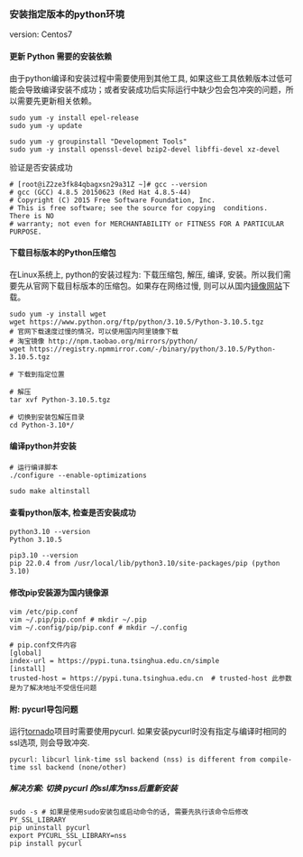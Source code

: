 ### 安装指定版本的python环境

version: Centos7

#### 更新 Python 需要的安装依赖

由于python编译和安装过程中需要使用到其他工具, 如果这些工具依赖版本过低可能会导致编译安装不成功；或者安装成功后实际运行中缺少包会包冲突的问题，所以需要先更新相关依赖。

```shell
sudo yum -y install epel-release
sudo yum -y update

sudo yum -y groupinstall "Development Tools"
sudo yum -y install openssl-devel bzip2-devel libffi-devel xz-devel
```

验证是否安装成功

```shell
# [root@iZ2ze3fk84qbagxsn29a31Z ~]# gcc --version
# gcc (GCC) 4.8.5 20150623 (Red Hat 4.8.5-44)
# Copyright (C) 2015 Free Software Foundation, Inc.
# This is free software; see the source for copying  conditions.  There is NO
# warranty; not even for MERCHANTABILITY or FITNESS FOR A PARTICULAR PURPOSE.
```

#### 下载目标版本的Python压缩包

在Linux系统上, python的安装过程为: 下载压缩包, 解压, 编译, 安装。所以我们需要先从官网下载目标版本的压缩包。如果存在网络过慢, 则可以从国内[镜像网站](https://so.csdn.net/so/search?q=镜像网站&spm=1001.2101.3001.7020)下载。

```shell
sudo yum -y install wget
wget https://www.python.org/ftp/python/3.10.5/Python-3.10.5.tgz
# 官网下载速度过慢的情况，可以使用国内阿里镜像下载
# 淘宝镜像 http://npm.taobao.org/mirrors/python/
wget https://registry.npmmirror.com/-/binary/python/3.10.5/Python-3.10.5.tgz

# 下载到指定位置

# 解压
tar xvf Python-3.10.5.tgz

# 切换到安装包解压目录
cd Python-3.10*/
```

#### 编译python并安装

```shell
# 运行编译脚本
./configure --enable-optimizations

sudo make altinstall
```

#### 查看python版本, 检查是否安装成功

```shell
python3.10 --version
Python 3.10.5

pip3.10 --version
pip 22.0.4 from /usr/local/lib/python3.10/site-packages/pip (python 3.10)
```

#### 修改pip安装源为国内镜像源

 ```shell
vim /etc/pip.conf
vim ~/.pip/pip.conf # mkdir ~/.pip
vim ~/.config/pip/pip.conf # mkdir ~/.config
 ```

```shell
# pip.conf文件内容
[global] 
index-url = https://pypi.tuna.tsinghua.edu.cn/simple
[install]
trusted-host = https://pypi.tuna.tsinghua.edu.cn  # trusted-host 此参数是为了解决地址不受信任问题
```

#### 附: pycurl导包问题

运行[tornado](https://so.csdn.net/so/search?q=tornado&spm=1001.2101.3001.7020)项目时需要使用pycurl. 如果安装pycurl时没有指定与编译时相同的ssl选项, 则会导致冲突.

```shell
pycurl: libcurl link-time ssl backend (nss) is different from compile-time ssl backend (none/other)
```

##### 解决方案: 切换 pycurl 的ssl库为nss后重新安装

```shell
sudo -s # 如果是使用sudo安装包或启动命令的话, 需要先执行该命令后修改PY_SSL_LIBRARY
pip uninstall pycurl
export PYCURL_SSL_LIBRARY=nss
pip install pycurl
```















